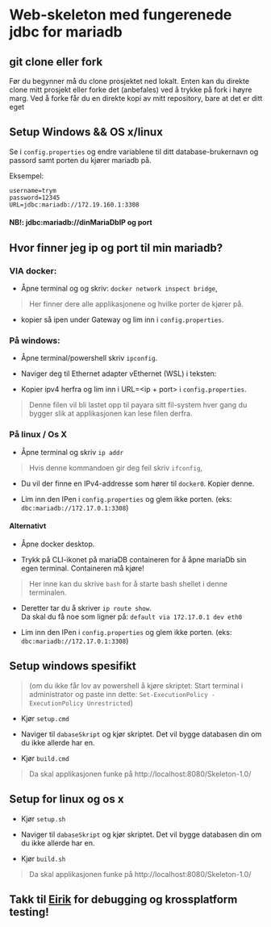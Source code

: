 # Web-skeleton med fungerenede jdbc for mariadb

## git clone eller fork
Før du begynner må du clone prosjektet ned lokalt.
Enten kan du direkte clone mitt prosjekt eller forke det (anbefales) ved å trykke på fork i høyre marg. 
Ved å forke får du en direkte kopi av mitt repository, bare at det er ditt eget

## Setup Windows && OS x/linux
Se i `config.properties` og endre variablene til ditt database-brukernavn og passord samt porten du kjører mariadb på.    

Eksempel:
```
username=trym
password=12345
URL=jdbc:mariadb://172.19.160.1:3308
```


#### NB!: jdbc:mariadb://dinMariaDbIP og port

## Hvor finner jeg ip og port til min mariadb?
### VIA docker:
- Åpne terminal og og skriv: `docker network inspect bridge`,

> Her finner dere alle applikasjonene og hvilke porter de kjører på. 

- kopier så ipen under Gateway og lim inn i `config.properties`.


### På windows:
- Åpne terminal/powershell skriv `ipconfig`.

- Naviger deg til Ethernet adapter vEthernet (WSL) i teksten:

- Kopier ipv4 herfra og lim inn i URL=<ip + port> i `config.properties`.

> Denne filen vil bli lastet opp til payara sitt fil-system hver gang du bygger slik at applikasjonen kan lese filen derfra. 


### På linux / Os X

- Åpne terminal og skriv `ip addr`

> Hvis denne kommandoen gir deg feil skriv `ifconfig`,

- Du vil der finne en IPv4-addresse som hører til `docker0`. Kopier denne.

- Lim inn den IPen i `config.properties` og glem ikke porten. (eks: `dbc:mariadb://172.17.0.1:3308`)


#### Alternativt

- Åpne docker desktop.

- Trykk på CLI-ikonet på mariaDB containeren for å åpne mariaDb sin egen terminal. Containeren må kjøre!

> Her inne kan du skrive `bash` for å starte bash shellet i denne terminalen. 

- Deretter tar du å skriver `ip route show`.   
Da skal du få noe som ligner på: `default via 172.17.0.1 dev eth0`   

- Lim inn den IPen i `config.properties` og glem ikke porten. (eks: `dbc:mariadb://172.17.0.1:3308`)



## Setup windows spesifikt
> (om du ikke får lov av powershell å kjøre skriptet: Start terminal i administrator og paste inn dette: `Set-ExecutionPolicy -ExecutionPolicy Unrestricted`)

- Kjør `setup.cmd`

- Naviger til `dabaseSkript` og kjør skriptet. Det vil bygge databasen din om du ikke allerde har en.

- Kjør `build.cmd`

> Da skal applikasjonen funke på http://localhost:8080/Skeleton-1.0/


## Setup for linux og os x
- Kjør `setup.sh`

- Naviger til `dabaseSkript` og kjør skriptet. Det vil bygge databasen din om du ikke allerde har en.

- Kjør `build.sh`

> Da skal applikasjonen funke på http://localhost:8080/Skeleton-1.0/


## Takk til [Eirik](https://github.com/MysticUser) for debugging og krossplatform testing!

